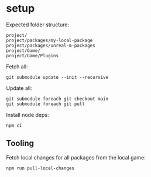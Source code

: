 # setup

Expected folder structure:

    project/
    project/packages/my-local-package
    project/packages/unreal-m-packages
    project/Game/
    project/Game/Plugins

Fetch all:

    git submodule update --init --recursive

Update all:

    git submodule foreach git checkout main
    git submodule foreach git pull

Install node deps:

    npm ci

## Tooling

Fetch local changes for all packages from the local game:

    npm run pull-local-changes